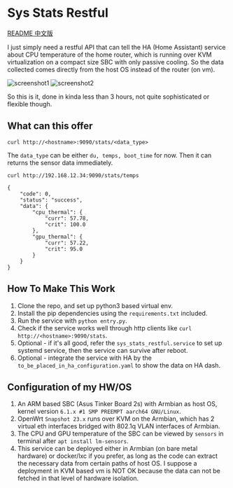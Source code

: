 # Sys Stats Restful

[README 中文版](http://fisherworks.cn/?p=3832)

I just simply need a restful API that can tell the HA (Home Assistant) service about CPU temperature of the home router, which is running over KVM virtualization on a compact size SBC with only passive cooling. So the data collected comes directly from the host OS instead of the router (on vm). 

![screenshot1](http://fisherworks.cn/fisherworks_wordpress/wp-content/uploads/2023/05/scr01-300x300.jpg)
![screenshot2](http://fisherworks.cn/fisherworks_wordpress/wp-content/uploads/2023/05/scr02-300x238.jpg)

So this is it, done in kinda less than 3 hours, not quite sophisticated or flexible though.

## What can this offer

```commandline
curl http://<hostname>:9090/stats/<data_type>
```

The ```data_type``` can be either ```du, temps, boot_time``` for now. Then it can returns the sensor data immediately. 

```commandline
curl http://192.168.12.34:9090/stats/temps

{
    "code": 0,
    "status": "success",
    "data": {
        "cpu_thermal": {
            "curr": 57.78,
            "crit": 100.0
        },
        "gpu_thermal": {
            "curr": 57.22,
            "crit": 95.0
        }
    }
}
```

## How To Make This Work

1. Clone the repo, and set up python3 based virtual env. 
2. Install the pip dependencies using the ```requirements.txt``` included.
3. Run the service with ```python entry.py```.
4. Check if the service works well through http clients like ```curl http://<hostname>:9090/stats```.
5. Optional - if it's all good, refer the ```sys_stats_restful.service``` to set up systemd service, then the service can survive after reboot. 
6. Optional - integrate the service with HA by the ```to_be_placed_in_ha_configuration.yaml``` to show the data on HA dash.

## Configuration of my HW/OS

1. An ARM based SBC (Asus Tinker Board 2s) with Armbian as host OS, kernel version ```6.1.x #1 SMP PREEMPT aarch64 GNU/Linux```.
2. OpenWrt ```Snapshot 23.x``` runs over KVM on the Armbian, which has 2 virtual eth interfaces bridged with 802.1q VLAN interfaces of Armbian. 
3. The CPU and GPU temperature of the SBC can be viewed by ```sensors``` in terminal after ```apt install lm-sensors```. 
4. This service can be deployed either in Armbian (on bare metal hardware) or docker/lxc if you prefer, as long as the code can extract the necessary data from certain paths of host OS. I suppose a deployment in KVM based vm is NOT OK because the data can not be fetched in that level of hardware isolation.
